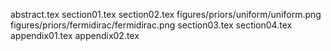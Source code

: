 abstract.tex
section01.tex
section02.tex
figures/priors/uniform/uniform.png
figures/priors/fermidirac/fermidirac.png
section03.tex
section04.tex
appendix01.tex
appendix02.tex
